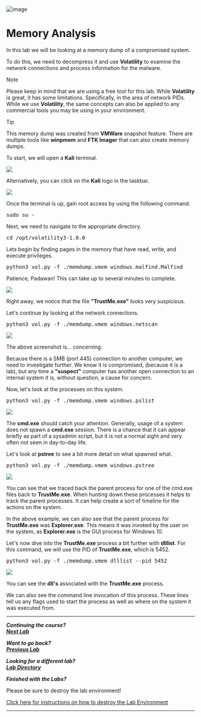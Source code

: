 ![image](https://github.com/user-attachments/assets/068fae26-6e8f-402f-ad69-63a4e6a1f59e)

# Memory Analysis

In this lab we will be looking at a memory dump of a compromised system.  

To do this, we need to decompress it and use **Volatility** to examine the network connections and process information for the malware.  

>[!NOTE]
>Please keep in mind that we are using a free tool for this lab.  While **Volatility** is great, it has some limitations.  Specifically, in the area of network PIDs.  While we use **Volatility**, the same concepts can also be applied to any commercial tools you may be using in your environment.

>[!TIP]
>This memory dump was created from **VMWare** snapshot feature. There are multiple tools like **winpmem** and **FTK Imager** that can also create memory dumps.

To start, we will open a **Kali** terminal. 

![](attachments/OpeningKaliInstance.png)

Alternatively, you can click on the **Kali** logo in the taskbar.

![](attachments/TaskbarKaliIcon.png)

Once the terminal is up, gain root access by using the following command.

<pre>sudo su -</pre>

Next, we need to navigate to the appropriate directory. 

<pre>cd /opt/volatility3-1.0.0</pre>

Lets begin by finding pages in the memory that have read, write, and execute privileges.

<pre>python3 vol.py -f ./memdump.vmem windows.malfind.Malfind</pre>

Patience, Padawan! This can take up to several minutes to complete.

![](attachments/MemAnalysis_Malfind.png)

Right away, we notice that the file **"TrustMe.exe"** looks very suspicious.

Let's continue by looking at the network connections.

<pre>python3 vol.py -f ./memdump.vmem windows.netscan</pre>

![](attachments/MemAnalysis_Netscan.png)

The above screenshot is... concerning.

 Because there is a SMB (port 445) connection to another computer, we need to investigate further. We know it is compromised, (because it is a lab), but any time a **"suspect"** computer has another open connection to an internal system it is, without question, a cause for concern.

Now, let's look at the processes on this system.

<pre>python3 vol.py -f ./memdump.vmem windows.pslist</pre>

![](attachments/MemAnalysis_plist.png)

The **cmd.exe** should catch your attention. Generally, usage of a system does not spawn a **cmd.exe** session. There is a chance that it can appear briefly as part of a sysadmin script, but it is not a normal sight and very often not seen in day-to-day life.  

Let's look at **pstree** to see a bit more detail on what spawned what.

<pre>python3 vol.py -f ./memdump.vmem windows.pstree</pre>

![](attachments/MemAnalysis_pstree.png)

You can see that we traced back the parent process for one of the cmd.exe files back to **TrustMe.exe**. When hunting down these processes it helps to track the parent processes. It can help create a sort of timeline for the actions on the system.

In the above example, we can also see that the parent process for **TrustMe.exe** was **Explorer.exe**. This means it was invoked by the user on the system, as **Explorer.exe** is the GUI process for Windows 10.

Let's now dive into the **TrustMe.exe** process a bit further with **dlllist**. For this command, we will use the PID of **TrustMe.exe**, which is 5452.

<pre>python3 vol.py -f ./memdump.vmem dlllist --pid 5452</pre>

![](attachments/MemAnalysis_dlllist.png)

You can see the **dll's** associated with the **TrustMe.exe** process.

We can also see the command line invocation of this process. These lines tell us any flags used to start the process as well as where on the system it was executed from.  

***                                                                 

<b><i>Continuing the course? </br>[Next Lab](/IntroClassFiles/Tools/IntroClass/TCPDump/TCPDump.md)</i></b>

<b><i>Want to go back? </br>[Previous Lab](/IntroClassFiles/Tools/IntroClass/LinuxCLI/LinuxCLI.md)</i></b>

<b><i>Looking for a different lab? </br>[Lab Directory](/IntroClassFiles/navigation.md)</i></b>

***Finished with the Labs?***

Please be sure to destroy the lab environment!

[Click here for instructions on how to destroy the Lab Environment](/IntroClassFiles/Tools/IntroClass/LabDestruction/labdestruction.md)

---

